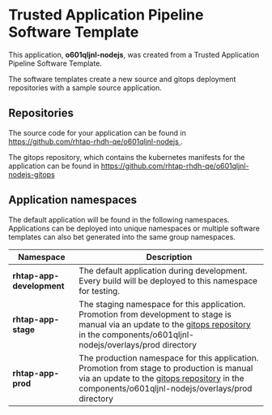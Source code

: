 # Trusted Application Pipeline Software Template

This application, **o601qljnl-nodejs**, was created from a Trusted Application Pipeline Software Template.

The software templates create a new source and gitops deployment repositories with a sample source application. 

## Repositories

The source code for your application can be found in [https://github.com/rhtap-rhdh-qe/o601qljnl-nodejs ](https://github.com/rhtap-rhdh-qe/o601qljnl-nodejs ).
 
The gitops repository, which contains the kubernetes manifests for the application can be found in 
[https://github.com/rhtap-rhdh-qe/o601qljnl-nodejs-gitops ](https://github.com/rhtap-rhdh-qe/o601qljnl-nodejs-gitops ) 

## Application namespaces 

The default application will be found in the following namespaces. Applications can be deployed into unique namespaces or multiple software templates can also bet generated into the same group namespaces.  

|  Namespace   |  Description   |  
| -------- | -------- |   
| **rhtap-app-development** | The default application during development. Every build will be deployed to this namespace for testing. | 
| **rhtap-app-stage** | The staging namespace for this application. Promotion from development to stage is manual via an update to the [gitops repository](https://github.com/rhtap-rhdh-qe/o601qljnl-nodejs-gitops ) in the components/o601qljnl-nodejs/overlays/prod directory |  
| **rhtap-app-prod** | The production namespace for this application. Promotion from stage to production is manual via an update to the [gitops repository](https://github.com/rhtap-rhdh-qe/o601qljnl-nodejs-gitops ) in the components/o601qljnl-nodejs/overlays/prod directory | 